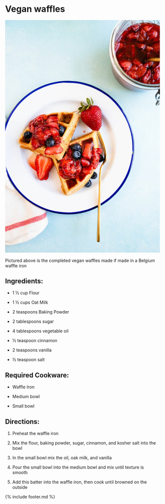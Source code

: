 # Vegan waffles

![The vegan waffles](images/media/image5.jpg)

Pictured above is the completed vegan waffles made if made in a Belgium
waffle iron

## Ingredients:
- 1 ½ cup Flour  

- 1 ½ cups Oat Milk         

- 2 teaspoons Baking Powder         

- 2 tablespoons sugar
 
- 4 tablespoons vegetable oil
 
- ½ teaspoon cinnamon
   
- 2 teaspoons vanilla
    
- ½ teaspoon salt                    

## Required Cookware:

- Waffle Iron

- Medium bowl

- Small bowl

## Directions:

1.  Preheat the waffle iron

2.  Mix the flour, baking powder, sugar, cinnamon, and kosher salt into
    the bowl

3.  In the small bowl mix the oil, oak milk, and vanilla

4.  Pour the small bowl into the medium bowl and mix until texture is
    smooth

5.  Add this batter into the waffle iron, then cook until browned on the
    outside

{% include footer.md %}


